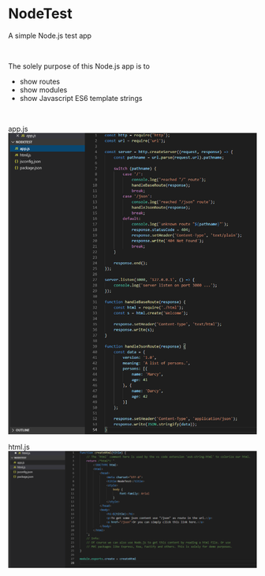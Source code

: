 # NodeTest
A simple Node.js test app

<br/>

The solely purpose of this Node.js app is to
- show routes
- show modules
- show Javascript ES6 template strings

<br/>

app.js
![Alt text](/screenshots/app.png?raw=true "app.js")

html.js
![Alt text](/screenshots/html.png?raw=true "html.js")
